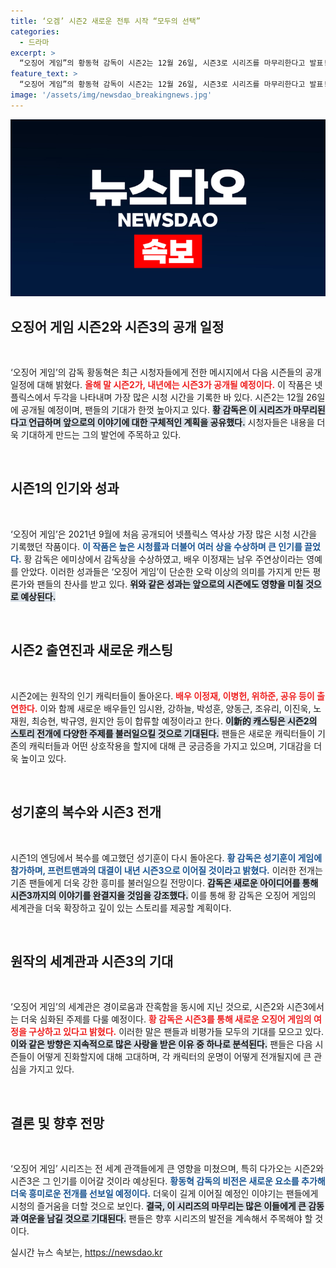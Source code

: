 ```yaml
---
title: ‘오겜’ 시즌2 새로운 전투 시작 “모두의 선택”
categories:
  - 드라마
excerpt: >
  “오징어 게임”의 황동혁 감독이 시즌2는 12월 26일, 시즌3로 시리즈를 마무리한다고 발표! 캐릭터들의 복수가 시작되며 새로운 배우들이 합류하는 진짜 게임이 기대된다. 클릭할 준비 되셨나요?
feature_text: >
  “오징어 게임”의 황동혁 감독이 시즌2는 12월 26일, 시즌3로 시리즈를 마무리한다고 발표! 캐릭터들의 복수가 시작되며 새로운 배우들이 합류하는 진짜 게임이 기대된다. 클릭할 준비 되셨나요?
image: '/assets/img/newsdao_breakingnews.jpg'
---
```


<p><img src="/assets/img/newsdao_breakingnews.jpg" alt="bookingtag 속보" /></p>

<h2 data-ke-size="size26">오징어 게임 시즌2와 시즌3의 공개 일정</h2>

<p data-ke-size="size16">&nbsp;</p>

<p>‘오징어 게임’의 감독 황동혁은 최근 시청자들에게 전한 메시지에서 다음 시즌들의 공개 일정에 대해 밝혔다. <b><span style="color: #ee2323;">올해 말 시즌2가, 내년에는 시즌3가 공개될 예정이다.</span></b> 이 작품은 넷플릭스에서 두각을 나타내며 가장 많은 시청 시간을 기록한 바 있다. 시즌2는 12월 26일에 공개될 예정이며, 팬들의 기대가 한껏 높아지고 있다. <b><span style="background-color: #21538527;">황 감독은 이 시리즈가 마무리된다고 언급하며 앞으로의 이야기에 대한 구체적인 계획을 공유했다.</span></b> 시청자들은 내용을 더욱 기대하게 만드는 그의 발언에 주목하고 있다.</p>

<p data-ke-size="size16">&nbsp;</p>

<h2 data-ke-size="size26">시즌1의 인기와 성과</h2>

<p data-ke-size="size16">&nbsp;</p>

<p>‘오징어 게임’은 2021년 9월에 처음 공개되어 넷플릭스 역사상 가장 많은 시청 시간을 기록했던 작품이다. <b><span style="color: #1a5490;">이 작품은 높은 시청률과 더불어 여러 상을 수상하며 큰 인기를 끌었다.</span></b> 황 감독은 에미상에서 감독상을 수상하였고, 배우 이정재는 남우 주연상이라는 영예를 안았다. 이러한 성과들은 ‘오징어 게임’이 단순한 오락 이상의 의미를 가지게 만든 평론가와 팬들의 찬사를 받고 있다. <b><span style="background-color: #21538527;">위와 같은 성과는 앞으로의 시즌에도 영향을 미칠 것으로 예상된다.</span></b></p>

<p data-ke-size="size16">&nbsp;</p>

<h2 data-ke-size="size26">시즌2 출연진과 새로운 캐스팅</h2>

<p data-ke-size="size16">&nbsp;</p>

<p>시즌2에는 원작의 인기 캐릭터들이 돌아온다. <b><span style="color: #ee2323;">배우 이정재, 이병헌, 위하준, 공유 등이 출연한다.</span></b> 이와 함께 새로운 배우들인 임시완, 강하늘, 박성훈, 양동근, 조유리, 이진욱, 노재원, 최승현, 박규영, 원지안 등이 합류할 예정이라고 한다. <b><span style="background-color: #21538527;">이新的 캐스팅은 시즌2의 스토리 전개에 다양한 주제를 불러일으킬 것으로 기대된다.</span></b> 팬들은 새로운 캐릭터들이 기존의 캐릭터들과 어떤 상호작용을 할지에 대해 큰 궁금증을 가지고 있으며, 기대감을 더욱 높이고 있다.</p>

<p data-ke-size="size16">&nbsp;</p>

<h2 data-ke-size="size26">성기훈의 복수와 시즌3 전개</h2>

<p data-ke-size="size16">&nbsp;</p>

<p>시즌1의 엔딩에서 복수를 예고했던 성기훈이 다시 돌아온다. <b><span style="color: #1a5490;">황 감독은 성기훈이 게임에 참가하며, 프런트맨과의 대결이 내년 시즌3으로 이어질 것이라고 밝혔다.</span></b> 이러한 전개는 기존 팬들에게 더욱 강한 흥미를 불러일으킬 전망이다. <b><span style="background-color: #21538527;">감독은 새로운 아이디어를 통해 시즌3까지의 이야기를 완결지을 것임을 강조했다.</span></b> 이를 통해 황 감독은 오징어 게임의 세계관을 더욱 확장하고 깊이 있는 스토리를 제공할 계획이다.</p>

<p data-ke-size="size16">&nbsp;</p>

<h2 data-ke-size="size26">원작의 세계관과 시즌3의 기대</h2>

<p data-ke-size="size16">&nbsp;</p>

<p>‘오징어 게임’의 세계관은 경이로움과 잔혹함을 동시에 지닌 것으로, 시즌2와 시즌3에서는 더욱 심화된 주제를 다룰 예정이다. <b><span style="color: #ee2323;">황 감독은 시즌3를 통해 새로운 오징어 게임의 여정을 구상하고 있다고 밝혔다.</span></b> 이러한 말은 팬들과 비평가들 모두의 기대를 모으고 있다. <b><span style="background-color: #21538527;">이와 같은 방향은 지속적으로 많은 사랑을 받은 이유 중 하나로 분석된다.</span></b> 팬들은 다음 시즌들이 어떻게 진화할지에 대해 고대하며, 각 캐릭터의 운명이 어떻게 전개될지에 큰 관심을 가지고 있다.</p>

<p data-ke-size="size16">&nbsp;</p>

<h2 data-ke-size="size26">결론 및 향후 전망</h2>

<p data-ke-size="size16">&nbsp;</p>

<p>‘오징어 게임’ 시리즈는 전 세계 관객들에게 큰 영향을 미쳤으며, 특히 다가오는 시즌2와 시즌3은 그 인기를 이어갈 것이라 예상된다. <b><span style="color: #1a5490;">황동혁 감독의 비전은 새로운 요소를 추가해 더욱 흥미로운 전개를 선보일 예정이다.</span></b> 더욱이 길게 이어질 예정인 이야기는 팬들에게 시청의 즐거움을 더할 것으로 보인다. <b><span style="background-color: #21538527;">결국, 이 시리즈의 마무리는 많은 이들에게 큰 감동과 여운을 남길 것으로 기대된다.</span></b> 팬들은 향후 시리즈의 발전을 계속해서 주목해야 할 것이다.</p>
실시간 뉴스 속보는, <a href="https://newsdao.kr" rel="dofollow">https://newsdao.kr</a>


